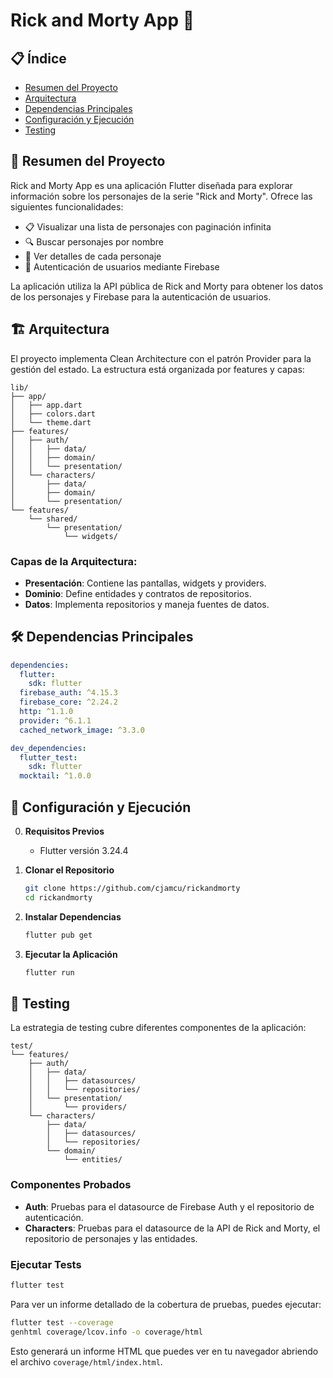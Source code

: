 # Rick and Morty App 📱

## 📋 Índice

- [Resumen del Proyecto](#-resumen-del-proyecto)
- [Arquitectura](#️-arquitectura)
- [Dependencias Principales](#️-dependencias-principales)
- [Configuración y Ejecución](#-configuración-y-ejecución)
- [Testing](#-testing)

## 📝 Resumen del Proyecto

Rick and Morty App es una aplicación Flutter diseñada para explorar información sobre los personajes de la serie "Rick and Morty". Ofrece las siguientes funcionalidades:

- 📋 Visualizar una lista de personajes con paginación infinita
- 🔍 Buscar personajes por nombre
- 👤 Ver detalles de cada personaje
- 🔐 Autenticación de usuarios mediante Firebase

La aplicación utiliza la API pública de Rick and Morty para obtener los datos de los personajes y Firebase para la autenticación de usuarios.

## 🏗️ Arquitectura

El proyecto implementa Clean Architecture con el patrón Provider para la gestión del estado. La estructura está organizada por features y capas:

```
lib/
├── app/
│   ├── app.dart
│   ├── colors.dart
│   └── theme.dart
├── features/
│   ├── auth/
│   │   ├── data/
│   │   ├── domain/
│   │   └── presentation/
│   └── characters/
│       ├── data/
│       ├── domain/
│       └── presentation/
└── features/
    └── shared/
        └── presentation/
            └── widgets/
```

### Capas de la Arquitectura:

- **Presentación**: Contiene las pantallas, widgets y providers.
- **Dominio**: Define entidades y contratos de repositorios.
- **Datos**: Implementa repositorios y maneja fuentes de datos.

## 🛠️ Dependencias Principales

```yaml
dependencies:
  flutter:
    sdk: flutter
  firebase_auth: ^4.15.3
  firebase_core: ^2.24.2
  http: ^1.1.0
  provider: ^6.1.1
  cached_network_image: ^3.3.0

dev_dependencies:
  flutter_test:
    sdk: flutter
  mocktail: ^1.0.0
```

## 🚀 Configuración y Ejecución

0. **Requisitos Previos**
   - Flutter versión 3.24.4

1. **Clonar el Repositorio**
   ```bash
   git clone https://github.com/cjamcu/rickandmorty
   cd rickandmorty
   ```

2. **Instalar Dependencias**
   ```bash
   flutter pub get
   ```

3. **Ejecutar la Aplicación**
   ```bash
   flutter run
   ```

## 🧪 Testing

La estrategia de testing cubre diferentes componentes de la aplicación:

```
test/
└── features/
    ├── auth/
    │   ├── data/
    │   │   ├── datasources/
    │   │   └── repositories/
    │   └── presentation/
    │       └── providers/
    └── characters/
        ├── data/
        │   ├── datasources/
        │   └── repositories/
        └── domain/
            └── entities/
```

### Componentes Probados

- **Auth**: Pruebas para el datasource de Firebase Auth y el repositorio de autenticación.
- **Characters**: Pruebas para el datasource de la API de Rick and Morty, el repositorio de personajes y las entidades.

### Ejecutar Tests

```bash
flutter test
```

Para ver un informe detallado de la cobertura de pruebas, puedes ejecutar:

```bash
flutter test --coverage
genhtml coverage/lcov.info -o coverage/html
```

Esto generará un informe HTML que puedes ver en tu navegador abriendo el archivo `coverage/html/index.html`.
